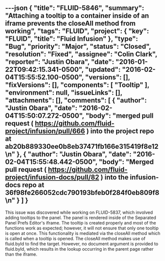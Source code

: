 ---json
{
  "title": "FLUID-5846",
  "summary": "Attaching a tooltip to a container inside of an iframe prevents the closeAll method from working",
  "tags": "FLUID",
  "project": {
    "key": "FLUID",
    "title": "Fluid Infusion"
  },
  "type": "Bug",
  "priority": "Major",
  "status": "Closed",
  "resolution": "Fixed",
  "assignee": "Colin Clark",
  "reporter": "Justin Obara",
  "date": "2016-01-22T09:42:15.341-0500",
  "updated": "2016-02-04T15:55:52.100-0500",
  "versions": [],
  "fixVersions": [],
  "components": [
    "Tooltip"
  ],
  "environment": null,
  "issueLinks": [],
  "attachments": [],
  "comments": [
    {
      "author": "Justin Obara",
      "date": "2016-02-04T15:50:07.272-0500",
      "body": "merged pull request ( <https://github.com/fluid-project/infusion/pull/666> ) into the project repo at ab20b889330ee0b8eb37471fb166e315419f8e12\n"
    },
    {
      "author": "Justin Obara",
      "date": "2016-02-04T15:55:48.442-0500",
      "body": "Merged pull request (  <https://github.com/fluid-project/infusion-docs/pull/82> ) into the infusion-docs repo at 36f98fe266052cdc790193bfeb0f284f0eb809f8\n"
    }
  ]
}
---
This issue was discovered while working on FLUID-5837, which involved adding tooltips to the panel. The panel is rendered inside of the Separated Panel Prefs Editor's iframe. The tooltip is created properly and most of the functions work as expected; however, it will not ensure that only one tooltip is open at once. This functionality is mediated via the closeAll method which is called when a tooltip is opened. The closeAll method makes use of fluid.byId to find the target. However, no document argument is provided to fluid.byId, which results in the lookup occurring in the parent page rather than the iframe.

        